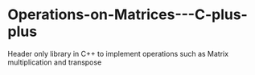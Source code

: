 # Operations-on-Matrices---C-plus-plus
Header only library in C++ to implement operations such as Matrix multiplication and transpose
